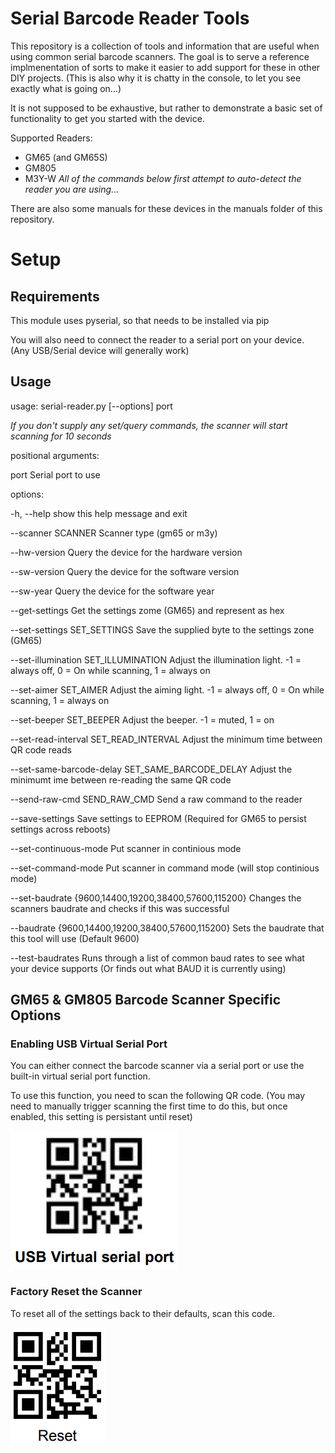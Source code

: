 # Serial Barcode Reader Tools
This repository is a collection of tools and information that are useful when using common serial barcode scanners. The goal is to serve a reference implmenentation of sorts to make it easier to add support for these in other DIY projects. (This is also why it is chatty in the console, to let you see exactly what is going on...)

It is not supposed to be exhaustive, but rather to demonstrate a basic set of functionality to get you started with the device. 

Supported Readers:
* GM65 (and GM65S) 
* GM805
* M3Y-W
_All of the commands below first attempt to auto-detect the reader you are using..._

There are also some manuals for these devices in the manuals folder of this repository.

# Setup
## Requirements
This module uses pyserial, so that needs to be installed via pip

You will also need to connect the reader to a serial port on your device. (Any USB/Serial device will generally work)

## Usage

usage: serial-reader.py [--options] port

_If you don't supply any set/query commands, the scanner will start scanning for 10 seconds_

positional arguments:

  port                  Serial port to use

options:

  -h, --help                                            show this help message and exit

  --scanner SCANNER                                     Scanner type (gm65 or m3y)

  --hw-version                                          Query the device for the hardware version

  --sw-version                                          Query the device for the software version

  --sw-year                                             Query the device for the software year

  --get-settings                                        Get the settings zome (GM65) and represent as hex

  --set-settings SET_SETTINGS                           Save the supplied byte to the settings zone (GM65)

  --set-illumination SET_ILLUMINATION                   Adjust the illumination light. -1 = always off, 0 = On while scanning, 1 = always on

  --set-aimer SET_AIMER                                 Adjust the aiming light. -1 = always off, 0 = On while scanning, 1 = always on

  --set-beeper SET_BEEPER                               Adjust the beeper. -1 = muted, 1 = on

  --set-read-interval SET_READ_INTERVAL                 Adjust the minimum time between QR code reads

  --set-same-barcode-delay SET_SAME_BARCODE_DELAY       Adjust the minimumt ime between re-reading the same QR code

  --send-raw-cmd SEND_RAW_CMD                           Send a raw command to the reader

  --save-settings                                       Save settings to EEPROM (Required for GM65 to persist settings across reboots)

  --set-continuous-mode                                 Put scanner in continious mode

  --set-command-mode                                    Put scanner in command mode (will stop continious mode)

  --set-baudrate {9600,14400,19200,38400,57600,115200}  Changes the scanners baudrate and checks if this was successful

  --baudrate {9600,14400,19200,38400,57600,115200}      Sets the baudrate that this tool will use (Default 9600)

  --test-baudrates                                      Runs through a list of common baud rates to see what your device supports (Or finds out what BAUD it is currently using)


## GM65 & GM805 Barcode Scanner Specific Options

### Enabling USB Virtual Serial Port
You can either connect the barcode scanner via a serial port or use the built-in virtual serial port function.

To use this function, you need to scan the following QR code. (You may need to manually trigger scanning the first time to do this, but once enabled, this setting is persistant until reset)

![](utility_qr_codes/gm65/enable_virtual_usb.png)

### Factory Reset the Scanner
To reset all of the settings back to their defaults, scan this code.

![](utility_qr_codes/gm65/factory_reset.png)
